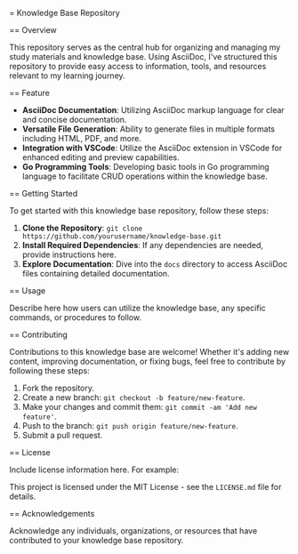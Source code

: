 = Knowledge Base Repository

== Overview

This repository serves as the central hub for organizing and managing my study materials and knowledge base. Using AsciiDoc, I've structured this repository to provide easy access to information, tools, and resources relevant to my learning journey.

== Feature

- **AsciiDoc Documentation**: Utilizing AsciiDoc markup language for clear and concise documentation.
- **Versatile File Generation**: Ability to generate files in multiple formats including HTML, PDF, and more.
- **Integration with VSCode**: Utilize the AsciiDoc extension in VSCode for enhanced editing and preview capabilities.
- **Go Programming Tools**: Developing basic tools in Go programming language to facilitate CRUD operations within the knowledge base.

== Getting Started

To get started with this knowledge base repository, follow these steps:

1. **Clone the Repository**: `git clone https://github.com/yourusername/knowledge-base.git`
2. **Install Required Dependencies**: If any dependencies are needed, provide instructions here.
3. **Explore Documentation**: Dive into the `docs` directory to access AsciiDoc files containing detailed documentation.

== Usage

Describe here how users can utilize the knowledge base, any specific commands, or procedures to follow.

== Contributing

Contributions to this knowledge base are welcome! Whether it's adding new content, improving documentation, or fixing bugs, feel free to contribute by following these steps:

1. Fork the repository.
2. Create a new branch: `git checkout -b feature/new-feature`.
3. Make your changes and commit them: `git commit -am 'Add new feature'`.
4. Push to the branch: `git push origin feature/new-feature`.
5. Submit a pull request.

== License

Include license information here. For example:

This project is licensed under the MIT License - see the `LICENSE.md` file for details.

== Acknowledgements

Acknowledge any individuals, organizations, or resources that have contributed to your knowledge base repository.

